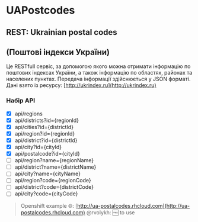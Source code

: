 # UAPostcodes
## REST: Ukrainian postal codes
## (Поштові індекси України)

Це RESTfull сервіс, за допомогою якого можна
отримати інформацію по поштових індексах України, а також
інформацію по областях, районах та населених пунктах. Передача
інформації здійснюється у JSON форматі. Дані взято із ресурсу: 
[http://ukrindex.ru](http://ukrindex.ru)

### Набір API
- [x] api/regions
- [x] api/districts?id={regionId}
- [x] api/cities?id={districtId}
- [x] api/region?id={regionId}
- [x] api/district?id={districtId}
- [x] api/city?id={cityId}
- [x] api/postalcode?id={cityId}
- [ ] api/region?name={regionName}
- [ ] api/district?name={districtName}
- [ ] api/city?name={cityName}
- [ ] api/region?code={regionCode}
- [ ] api/district?code={districtCode}
- [ ] api/city?code={cityCode}

> Openshift example :globe_with_meridians:: [http://ua-postalcodes.rhcloud.com](http://ua-postalcodes.rhcloud.com)
@rvolykh: :free: to use 


